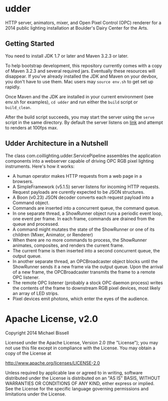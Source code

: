 udder
=====

HTTP server, animators, mixer, and Open Pixel Control (OPC) renderer for a 2014 public lighting installation at Boulder's Dairy Center for the Arts.


Getting Started
---------------

You need to install JDK 1.7 or later and Maven 3.2.3 or later.

To help bootstrap development, this repository currently comes with a copy of Maven 3.2.3 and several required jars. Eventually these resources will disappear. If you've already installed the JDK and Maven on your devbox, you don't have to use them. Mac users may `source env.sh` to get set up rapidly.

Once Maven and the JDK are installed in your current environment (see env.sh for examples), `cd udder` and run either the `build` script or `build_clean`.

After the build script succeeds, you may start the server using the `serve` script in the same directory. By default the server listens on [link](http://localhost:8080) and attempt to renders at 100fps max.


Udder Architecture in a Nutshell
--------------------------------

The class com.coillighting.udder.ServicePipeline assembles the application components into a webserver capable of driving OPC RGB pixel lighting instruments. Here's how it works:

* A human operator makes HTTP requests from a web page in a browsers.
* A SimpleFramework (v5.1.5) server listens for incoming HTTP requests. Request payloads are curently expected to be JSON structures.
* A Boon (v0.23) JSON decoder converts each request payload into a Command object.
* Commands are inserted into a concurrent queue, the command queue.
* In one separate thread, a ShowRunner object runs a periodic event loop, one event per frame. In each frame, commands are drained from the queue and processed.
* A command might mutates the state of the ShowRunner or one of its children (Mixer, Animator, or Renderer)
* When there are no more commands to process, the ShowRunner animates, composites, and renders the current frame.
* The current frame is then inserted into a second concurrent queue, the output queue.
* In another separate thread, an OPCBroadcaster object blocks until the ShowRunner sends it a new frame via the output queue. Upon the arrival of a new frame, the OPCBroadcaster transmits the frame to a remote OPC listener.
* The remote OPC listener (probably a stock OPC daemon process) writes the contents of the frame to downstream RGB pixel devices, most likely an array of LED strips.
* Pixel devices emit photons, which enter the eyes of the audience.


Apache License, v2.0
====================

Copyright 2014 Michael Bissell

Licensed under the Apache License, Version 2.0 (the "License");
you may not use this file except in compliance with the License.
You may obtain a copy of the License at

http://www.apache.org/licenses/LICENSE-2.0

Unless required by applicable law or agreed to in writing, software
distributed under the License is distributed on an "AS IS" BASIS,
WITHOUT WARRANTIES OR CONDITIONS OF ANY KIND, either express or implied.
See the License for the specific language governing permissions and
limitations under the License.
